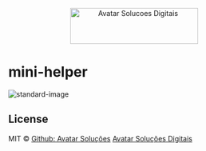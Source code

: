 <p align="center">
  <img src="https://avatarsolucoesdigitais.com.br/images/avatar-git.svg" height="72" width="256" alt="Avatar Solucoes Digitais" />
</p>

# mini-helper
![standard-image](https://img.shields.io/badge/code%20style-standard-brightgreen.svg)

## License
MIT © [Github: Avatar Solu&ccedil;&otilde;es](https://github.com/avatarsolucoes)
[Avatar Solu&ccedil;&otilde;es Digitais](https://avatarsolucoesdigitais.com.br)
